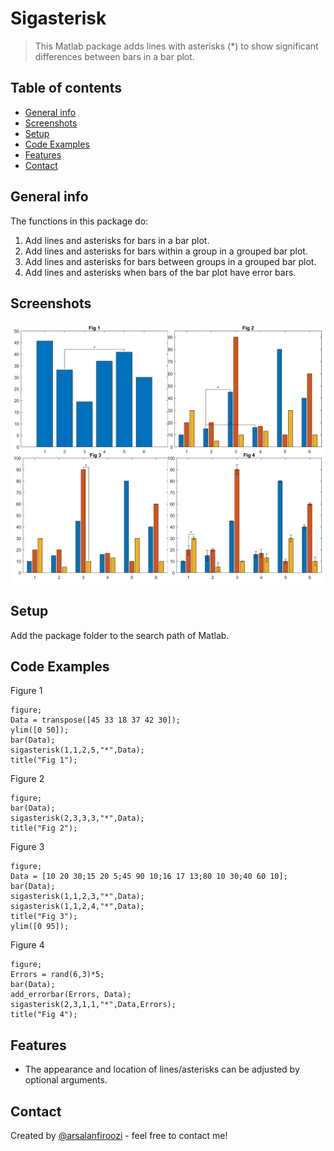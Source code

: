 # Sigasterisk
> This Matlab package adds lines with asterisks (*) to show significant differences between bars in a bar plot.

## Table of contents
* [General info](#general-info)
* [Screenshots](#screenshots)
* [Setup](#setup)
* [Code Examples](#code-examples)
* [Features](#features)
* [Contact](#contact)

## General info
The functions in this package do:
1. Add lines and asterisks for bars in a bar plot.
2. Add lines and asterisks for bars within a group in a grouped bar plot.
3. Add lines and asterisks for bars between groups in a grouped bar plot.
4. Add lines and asterisks when bars of the bar plot have error bars.

## Screenshots
![Example screenshot](demo.png)

## Setup
Add the package folder to the search path of Matlab.

## Code Examples
Figure 1
```
figure;
Data = transpose([45 33 18 37 42 30]);
ylim([0 50]);
bar(Data);
sigasterisk(1,1,2,5,"*",Data);
title("Fig 1");
```
Figure 2
```
figure;
bar(Data);
sigasterisk(2,3,3,3,"*",Data);
title("Fig 2");
```
Figure 3
```
figure;
Data = [10 20 30;15 20 5;45 90 10;16 17 13;80 10 30;40 60 10];
bar(Data);
sigasterisk(1,1,2,3,"*",Data);
sigasterisk(1,1,2,4,"*",Data);
title("Fig 3");
ylim([0 95]);
```
Figure 4
```
figure;
Errors = rand(6,3)*5;
bar(Data);
add_errorbar(Errors, Data);
sigasterisk(2,3,1,1,"*",Data,Errors);
title("Fig 4");
```

## Features
* The appearance and location of lines/asterisks can be adjusted by optional arguments.

## Contact
Created by [@arsalanfiroozi](https://ee.sharif.ir/~firoozi.arsalan) - feel free to contact me!
